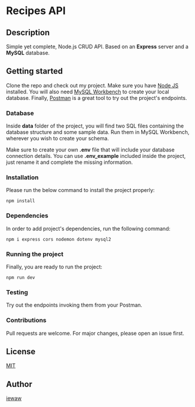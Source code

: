 # Recipes API

## Description
Simple yet complete, Node.js CRUD API.
Based on an **Express** server and a **MySQL** database.

## Getting started
Clone the repo and check out my project. Make sure you have [Node JS](https://nodejs.org/en) installed.
You will also need [MySQL Workbench](https://www.mysql.com/products/workbench/) to create your local database.
Finally, [Postman](https://www.postman.com/) is a great tool to try out the project's endpoints.

### Database
Inside **data** folder of the project, you will find two SQL files containing the database structure and some sample data. 
Run them in MySQL Workbench, wherever you wish to create your schema.

Make sure to create your own **.env** file that will include your database connection details.
You can use **.env_example** included inside the project, just rename it and complete the missing information.

### Installation
Please run the below command to install the project properly: 

```
npm install
```

### Dependencies
In order to add project's dependencies, run the following command:

```
npm i express cors nodemon dotenv mysql2
```

### Running the project
Finally, you are ready to run the project:

```
npm run dev
```

### Testing
Try out the endpoints invoking them from your Postman.

### Contributions
Pull requests are welcome. For major changes, please open an issue first.

## License
[MIT](https://choosealicense.com/licenses/mit/)

## Author
[iewaw](https://github.com/iewaw)

